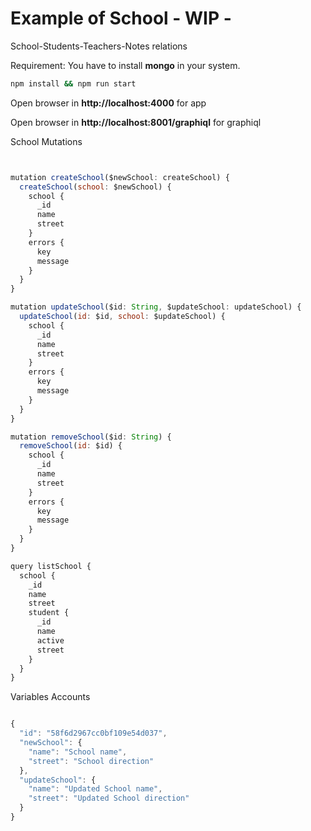 # Example of School - WIP -

School-Students-Teachers-Notes relations

Requirement: You have to install **mongo** in your system.


```bash
npm install && npm run start
```


Open browser in **http://localhost:4000** for app

Open browser in **http://localhost:8001/graphiql** for graphiql

School Mutations

```javascript


mutation createSchool($newSchool: createSchool) {
  createSchool(school: $newSchool) {
    school {
      _id
      name
      street
    }
    errors {
      key
      message
    }
  }
}

mutation updateSchool($id: String, $updateSchool: updateSchool) {
  updateSchool(id: $id, school: $updateSchool) {
    school {
      _id
      name
      street
    }
    errors {
      key
      message
    }
  }
}

mutation removeSchool($id: String) {
  removeSchool(id: $id) {
    school {
      _id
      name
      street
    }
    errors {
      key
      message
    }
  }
}

query listSchool {
  school {
    _id
    name
    street
    student {
      _id
      name
      active
      street
    }
  }
}


```

Variables Accounts


```Javascript

{
  "id": "58f6d2967cc0bf109e54d037",
  "newSchool": {
    "name": "School name",
    "street": "School direction"
  },
  "updateSchool": {
    "name": "Updated School name",
    "street": "Updated School direction"
  }
}

```
